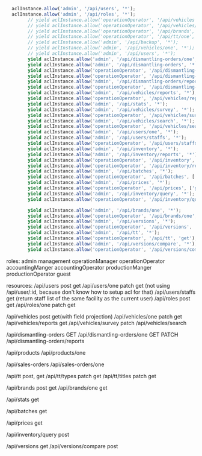 
```javascript
  aclInstance.allow('admin', '/api/users', '*');
  aclInstance.allow('admin', '/api/roles', '*');
        // yield aclInstance.allow('operationOperator', '/api/vehicles', ['get', 'post']);
        // yield aclInstance.allow('operationOperator', '/api/vehicles/one', ['get', 'patch']);
        // yield aclInstance.allow('operationOperator', '/api/brands', ['get', 'post']);
        // yield aclInstance.allow('operationOperator', '/api/tt/one', ['get']);
        // yield aclInstance.allow('admin', '/api/backup', '*');
        // yield aclInstance.allow('admin', '/api/vehicles/one', '*');
        // yield aclInstance.allow('admin', '/api/users', '*');
        yield aclInstance.allow('admin', '/api/dismantling-orders/one', '*');
        yield aclInstance.allow('admin', '/api/dismantling-orders', '*');
        yield aclInstance.allow('operationOperator', '/api/dismantling-orders/one', ['get', 'patch']);
        yield aclInstance.allow('operationOperator', '/api/dismantling-orders', ['get']);
        yield aclInstance.allow('admin', '/api/dismantling-orders/reports', '*');
        yield aclInstance.allow('operationOperator', '/api/dismantling-orders/reports', ['get']);
        yield aclInstance.allow('admin', '/api/vehicles/reports', '*');
        yield aclInstance.allow('operationOperator', '/api/vehicles/reports', ['get']);
        yield aclInstance.allow('admin', '/api/stats', '*');
        yield aclInstance.allow('admin', '/api/vehicles/survey', '*');
        yield aclInstance.allow('operationOperator', '/api/vehicles/survey', ['patch']);
        yield aclInstance.allow('admin', '/api/vehicles/search', '*');
        yield aclInstance.allow('operationOperator', '/api/vehicles/search', ['get']);
        yield aclInstance.allow('admin', '/api/users/one', '*');
        yield aclInstance.allow('admin', '/api/users/staffs', '*');
        yield aclInstance.allow('operationOperator', '/api/users/staffs', ['get']);
        yield aclInstance.allow('admin', '/api/inventory', '*');
        yield aclInstance.allow('admin', '/api/inventory/reports', '*');
        yield aclInstance.allow('operationOperator', '/api/inventory', ['get']);
        yield aclInstance.allow('operationOperator', '/api/inventory/reports', ['get']);
        yield aclInstance.allow('admin', '/api/batches', '*');
        yield aclInstance.allow('operationOperator', '/api/batches', ['get']);
        yield aclInstance.allow('admin', '/api/prices', '*');
        yield aclInstance.allow('operationOperator', '/api/prices', ['get']);
        yield aclInstance.allow('admin', '/api/inventory/query', '*');
        yield aclInstance.allow('operationOperator', '/api/inventory/query', 'post');

        yield aclInstance.allow('admin', '/api/brands/one', '*');
        yield aclInstance.allow('operationOperator', '/api/brands/one', ['get']);
        yield aclInstance.allow('admin', '/api/versions', '*');
        yield aclInstance.allow('operationOperator', '/api/versions', 'get');
        yield aclInstance.allow('admin', '/api/tt', '*');
        yield aclInstance.allow('operationOperator', '/api/tt', 'get');
        yield aclInstance.allow('admin', '/api/versions/compare', '*');
        yield aclInstance.allow('operationOperator', '/api/versions/compare', 'post');

```


roles:
admin
management
operationManager
operationOperator
accountingManger
accountingOperator
productionManger
productionOperator
guest


resources:
/api/users post get
/api/users/one patch get (not using /api/user/:id, because don't know how to setup acl for that)
/api/users/staffs get (return staff list of the same facility as the current user)
/api/roles post get
/api/roles/one patch get

/api/vehicles post get(with field projection)
/api/vehicles/one patch get
/api/vehicles/reports get
/api/vehicles/survey patch
/api/vehicles/search

/api/dismantling-orders GET
/api/dismantling-orders/one GET PATCH
/api/dismantling-orders/reports

/api/products
/api/products/one

/api/sales-orders
/api/sales-orders/one

/api/tt post, get
/api/tt/types patch get
/api/tt/titles patch get

/api/brands post get
/api/brands/one get

/api/stats get

/api/batches get

/api/prices get

/api/inventory/query post

/api/versions get
/api/versions/compare post